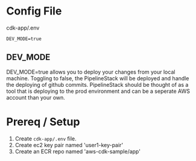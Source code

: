 # Config File

cdk-app/.env

```
DEV_MODE=true
```

## DEV_MODE

DEV_MODE=true allows you to deploy your changes from your local machine. Toggling to false, the PipelineStack will be deployed and handle the deploying of github commits. PipelineStack should be thought of as a tool that is deploying to the prod environment and can be a seperate AWS account than your own.

# Prereq / Setup

1. Create `cdk-app/.env` file.
2. Create ec2 key pair named 'user1-key-pair'
3. Create an ECR repo named 'aws-cdk-sample/app'

